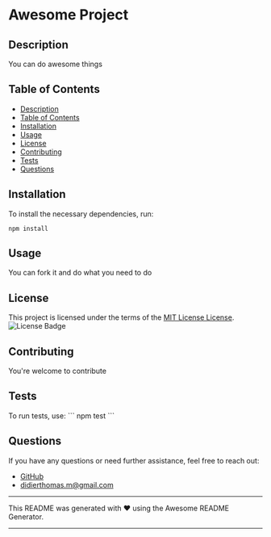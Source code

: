 
  # Awesome Project

  ## Description
  
  You can do awesome things
  
  ## Table of Contents
  
  - [Description](#description)
  - [Table of Contents](#table-of-contents)
  - [Installation](#installation)
  - [Usage](#usage)
  - [License](#license)
  - [Contributing](#contributing)
  - [Tests](#tests)
  - [Questions](#questions)
  
  ## Installation
  
  To install the necessary dependencies, run:
  ```
  npm install
  ```
  
  ## Usage
  
  You can fork it and do what you need to do
  
  ## License
  
  This project is licensed under the terms of the [MIT License License](https://api.github.com/licenses/mit).
  ![License Badge](https://img.shields.io/badge/License-MIT%20License-blue.svg)
  
  ## Contributing
  
  You're welcome to contribute
  
  ## Tests
  
  To run tests, use:
  \`\`\`
    npm test
  \`\`\`
  
  ## Questions
  
  If you have any questions or need further assistance, feel free to reach out:
  
  - [GitHub](https://github.com/didierthomasm)
  - didierthomas.m@gmail.com
  
  ---
  
  This README was generated with ❤️ using the Awesome README Generator.
  
  ---

